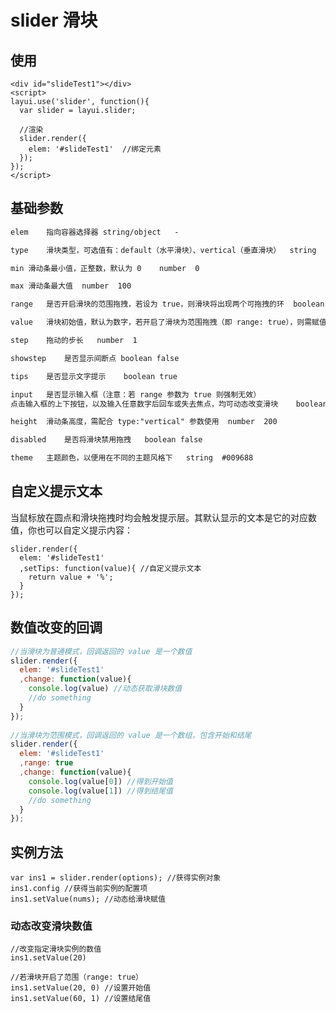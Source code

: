 # slider 滑块

## 使用
	
	<div id="slideTest1"></div>
	<script>
	layui.use('slider', function(){
	  var slider = layui.slider;
	  
	  //渲染
	  slider.render({
	    elem: '#slideTest1'  //绑定元素
	  });
	});
	</script>

## 基础参数

~~~html
elem	指向容器选择器	string/object	-

type	滑块类型，可选值有：default（水平滑块）、vertical（垂直滑块）	string	default

min	滑动条最小值，正整数，默认为 0	number	0

max	滑动条最大值	number	100

range	是否开启滑块的范围拖拽，若设为 true，则滑块将出现两个可拖拽的环	boolean	false

value	滑块初始值，默认为数字，若开启了滑块为范围拖拽（即 range: true），则需赋值数组，异表示开始和结尾的区间，如：value: [30, 60]	number/Array	0

step	拖动的步长	number	1

showstep	是否显示间断点	boolean	false

tips	是否显示文字提示	boolean	true

input	是否显示输入框（注意：若 range 参数为 true 则强制无效） 
点击输入框的上下按钮，以及输入任意数字后回车或失去焦点，均可动态改变滑块	boolean	false

height	滑动条高度，需配合 type:"vertical" 参数使用	number	200

disabled	是否将滑块禁用拖拽	boolean	false

theme	主题颜色，以便用在不同的主题风格下	string	#009688
~~~

## 自定义提示文本

当鼠标放在圆点和滑块拖拽时均会触发提示层。其默认显示的文本是它的对应数值，你也可以自定义提示内容：

	slider.render({
	  elem: '#slideTest1'
	  ,setTips: function(value){ //自定义提示文本
	    return value + '%';
	  }
	});
      
## 数值改变的回调

~~~javascript
//当滑块为普通模式，回调返回的 value 是一个数值
slider.render({
  elem: '#slideTest1'
  ,change: function(value){
    console.log(value) //动态获取滑块数值
    //do something
  }
});
 
//当滑块为范围模式，回调返回的 value 是一个数组，包含开始和结尾
slider.render({
  elem: '#slideTest1'
  ,range: true
  ,change: function(value){
    console.log(value[0]) //得到开始值
    console.log(value[1]) //得到结尾值
    //do something
  }
});
~~~

## 实例方法

	var ins1 = slider.render(options); //获得实例对象
	ins1.config //获得当前实例的配置项
	ins1.setValue(nums); //动态给滑块赋值

### 动态改变滑块数值
	
	//改变指定滑块实例的数值
	ins1.setValue(20)

	//若滑块开启了范围（range: true）
	ins1.setValue(20, 0) //设置开始值
	ins1.setValue(60, 1) //设置结尾值

